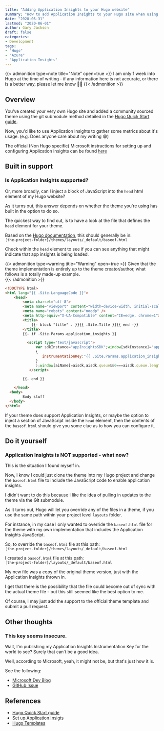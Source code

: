 ```yaml
---
title: "Adding Application Insights to your Hugo website"
summary: "How to add Application Insights to your Hugo site when using a community theme."
date: "2020-05-31"
lastmod: "2020-06-01"
author: Gary Jackson
draft: false
categories:
- Development
tags:
- "Hugo"
- "Azure"
- "Application Insights"
---
```


{{< admonition type=note title="Note" open=true >}}
I am only 1 week into Hugo at the time of writing - if any information here is not accurate, or there is a better way, please let me know :slightly_smiling_face::pray:
{{< /admonition >}}

## Overview
You've created your very own Hugo site and added a community sourced theme using the git submodule method detailed in the [Hugo Quick Start guide](https://gohugo.io/getting-started/quick-start/#step-3-add-a-theme).

Now, you'd like to use Application Insights to gather some metrics about it's usage. (e.g. Does anyone care about my writing :grin:)

The official (Non Hugo specific) Microsoft instructions for setting up and configuring Application Insights can be found [here](https://docs.microsoft.com/en-au/azure/azure-monitor/app/website-monitoring)

## Built in support
### Is Application Insights supported?
Or, more broadly, can I inject a block of JavaScript into the `head` html element of my Hugo website?   

As it turns out, this answer depends on whether the theme you're using has built in the option to do so.

The quickest way to find out, is to have a look at the file that defines the `head` element for your theme.


Based on the [Hugo documentation](https://gohugo.io/templates/base/#define-the-base-template), this should generally be in:  
`[the-project-folder]/themes/layouts/_default/baseof.html`

Check within the `head` element to see if you can see anything that might indicate that app insights is being loaded.   

{{< admonition type=warning title="Warning" open=true >}}
Given that the theme implementation is entirely up to the theme creator/author, what follows is a totally made-up example.  
{{< /admonition >}}

```html
<!DOCTYPE html>
<html lang="{{ .Site.LanguageCode }}">
    <head>
        <meta charset="utf-8">
        <meta name="viewport" content="width=device-width, initial-scale=1">
        <meta name="robots" content="noodp" />
        <meta http-equiv="X-UA-Compatible" content="IE=edge, chrome=1">
        <title>
            {{- block "title" . }}{{ .Site.Title }}{{ end -}}
        </title>
        {{- if .Site.Params.application_insights }}

          <script type="text/javascript">
              var sdkInstance="appInsightsSDK";window[sdkInstance]="appInsights";var aiName=window[sdkInstance],aisdk=window[aiName]||function(e){function n(e){t[e]=function(){var n=arguments;t.queue.push(function(){t[e].apply(t,n)})}}var t={config:e};t.initialize=!0;var i=document,a=window;setTimeout(function(){var n=i.createElement("script");n.src=e.url||"https://az416426.vo.msecnd.net/scripts/b/ai.2.min.js",i.getElementsByTagName("script")[0].parentNode.appendChild(n)});try{t.cookie=i.cookie}catch(e){}t.queue=[],t.version=2;for(var r=["Event","PageView","Exception","Trace","DependencyData","Metric","PageViewPerformance"];r.length;)n("track"+r.pop());n("startTrackPage"),n("stopTrackPage");var s="Track"+r[0];if(n("start"+s),n("stop"+s),n("setAuthenticatedUserContext"),n("clearAuthenticatedUserContext"),n("flush"),!(!0===e.disableExceptionTracking||e.extensionConfig&&e.extensionConfig.ApplicationInsightsAnalytics&&!0===e.extensionConfig.ApplicationInsightsAnalytics.disableExceptionTracking)){n("_"+(r="onerror"));var o=a[r];a[r]=function(e,n,i,a,s){var c=o&&o(e,n,i,a,s);return!0!==c&&t["_"+r]({message:e,url:n,lineNumber:i,columnNumber:a,error:s}),c},e.autoExceptionInstrumented=!0}return t}(
              {
                 instrumentationKey:"{{ .Site.Params.application_insights_key }}"
              }
              );window[aiName]=aisdk,aisdk.queue&&0===aisdk.queue.length&&aisdk.trackPageView({});
           </script>

	    {{- end }}

    </head>
  <body>
        Body stuff
  </body>
</html>
```


If your theme does support Application Insights, or maybe the option to inject a section of JavaScript inside the `head` element, then the contents of the `baseof.html` should give you some clue as to how you can configure it.

## Do it yourself
### Application Insights is NOT supported - what now?
This is the situation I found myself in.

Now, I know I could just clone the theme into my Hugo project and change the `baseof.html` file to include the JavaScript code to enable application insights.

I didn't want to do this because I like the idea of pulling in updates to the theme via the Git submodule.

As it turns out, Hugo will let you override any of the files in a theme, if you use the same path within your project level `layouts` folder.

For instance, in my case I only wanted to override the `baseof.html` file for the theme with my own implementation that includes the Application Insights JavaScript.

So, to override the `baseof.html` file at this path:  
`[the-project-folder]/themes/layouts/_default/baseof.html`


I created a `baseof.html` file at this path:  
`[the-project-folder]/layouts/_default/baseof.html`

My new file was a copy of the original theme version, just with the Application Insights thrown in.

I get that there is the possibility that the file could become out of sync with the actual theme file - but this still seemed like the best option to me.

Of course, I may just add the support to the official theme template and submit a pull request.


## Other thoughts
### This key seems insecure.
Wait, I'm publishing my Application Insights Instrumentation Key for the world to see? Surely that can't be a good idea.

Well, according to Microsoft, yeah, it might not be, but that's just how it is.

See the following:  
- [Microsoft Dev Blog](https://devblogs.microsoft.com/premier-developer/alternative-way-to-protect-your-application-insights-instrumentation-key-in-javascript/)  
- [GitHub Issue](https://github.com/MicrosoftDocs/azure-docs/issues/28048)


## References
- [Hugo Quick Start guide](https://gohugo.io/getting-started/quick-start/#step-3-add-a-theme)  
- [Set up Application Insigts](https://docs.microsoft.com/en-au/azure/azure-monitor/app/website-monitoring)  
- [Hugo Templates](https://gohugo.io/templates/base/#define-the-base-template)  